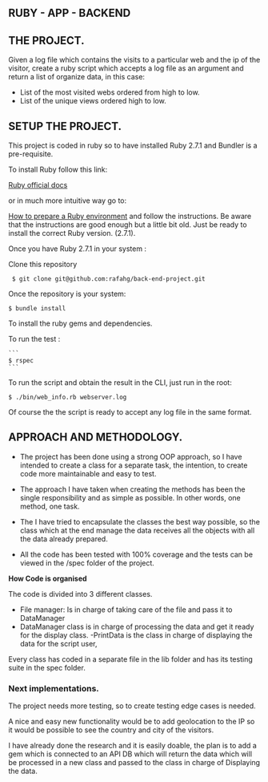 ## RUBY - APP - BACKEND

## THE PROJECT.

Given a log file which contains the visits to a particular web
and the ip of the visitor, create a ruby script which accepts a log file as an argument and return a list of organize data, in this case:

- List of the most visited webs ordered from high to low.
- List of the unique views ordered high to low.

## SETUP THE PROJECT.

This project is coded in ruby so to have installed Ruby 2.7.1 and Bundler is a pre-requisite.

To install Ruby follow this link:

[Ruby official docs](https://www.ruby-lang.org/en/documentation/installation/)

or in much more intuitive way go to:

 [How to prepare a Ruby environment](https://www.preparetocode.io/) and follow the instructions. Be aware that the instructions are good enough but a little bit old. Just be ready to install the correct Ruby version. (2.7.1).
 
Once you have Ruby 2.7.1 in your system :

 Clone this repository 

 ```
  $ git clone git@github.com:rafahg/back-end-project.git

 ``` 

 Once the repository is your system: 

  ```
  $ bundle install 

  ```
  
  To install the ruby gems and dependencies.

   To run the test :

    ```
    $ rspec
    ```
  
  To run the script and obtain the result in the CLI, just run in the root:
  ```
  $ ./bin/web_info.rb webserver.log
  ```

Of course the the script is ready to accept any log file in the same format.

## APPROACH AND METHODOLOGY.

 - The project has been done using a strong OOP approach, so I have intended to create a class for a separate task, the intention, to create code more maintainable and easy to test.

 - The approach I have taken when creating the methods has been the single responsibility and as simple as possible. In other words, one method, one task.

 - The I have tried to encapsulate the classes the best way possible, so the class which at the end manage the data receives all the objects with all the data already prepared.

- All the code has been tested with 100% coverage and the tests can be viewed in the /spec folder of the project.

 <strong>How Code is organised</strong>

 The code is divided into 3 different classes.
  - File manager: Is in charge of taking care of the file and pass it to DataManager 
  - DataManager class is in charge of processing the data and get it ready for the display class.
  -PrintData is the class in charge of displaying the data for the script user, 

  Every class has coded in a separate file in the lib folder and has its testing suite in the spec folder.

### Next implementations.

The project needs more testing, so to create testing edge cases is needed.

 A nice and easy new functionality would be to add geolocation to the IP so it would be possible to see the country and city of the visitors.

 I have already done the research and it is easily doable, the plan is to add a gem which is connected to an API DB which will return the data which will be processed in a new class and passed to the class in charge of Displaying the data.




